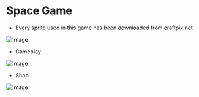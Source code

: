 # Space Game

  - Every sprite used in this game has been downloaded from craftpix.net

![image](https://user-images.githubusercontent.com/33720962/89334996-ca2dcd00-d66d-11ea-8576-36c8871edc61.png)

  - Gameplay
  
![image](https://user-images.githubusercontent.com/33720962/89335189-1416b300-d66e-11ea-9f28-6934a1e1bd35.png)

  - Shop
  
![image](https://user-images.githubusercontent.com/33720962/89335314-39a3bc80-d66e-11ea-8545-f5c39e2242ca.png)
